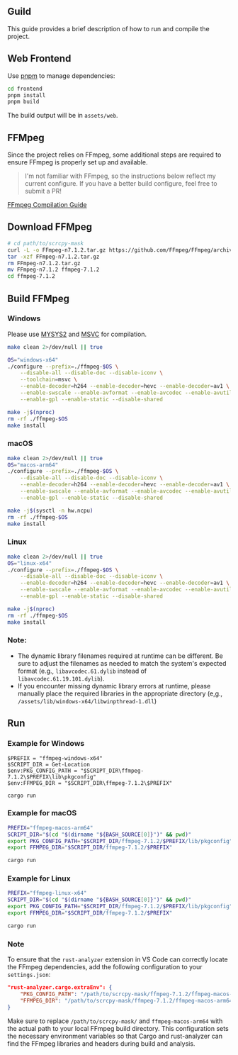 ## Guild

This guide provides a brief description of how to run and compile the project.

## Web Frontend

Use [pnpm](https://pnpm.io/) to manage dependencies:

```bash
cd frontend
pnpm install
pnpm build
```

The build output will be in `assets/web`.

## FFMpeg

Since the project relies on FFmpeg, some additional steps are required to ensure FFmpeg is properly set up and available.

> I'm not familiar with FFmpeg, so the instructions below reflect my current configure. If you have a better build configure, feel free to submit a PR!

[FFmpeg Compilation Guide](https://trac.ffmpeg.org/wiki/CompilationGuide)

## Download FFMpeg

``` bash
# cd path/to/scrcpy-mask
curl -L -o FFmpeg-n7.1.2.tar.gz https://github.com/FFmpeg/FFmpeg/archive/refs/tags/n7.1.2.tar.gz
tar -xzf FFmpeg-n7.1.2.tar.gz
rm FFmpeg-n7.1.2.tar.gz
mv FFmpeg-n7.1.2 ffmpeg-7.1.2
cd ffmpeg-7.1.2
```

## Build FFMpeg

### Windows

Please use [MYSYS2](https://www.msys2.org/docs/environments/) and [MSVC](https://learn.microsoft.com/zh-cn/cpp/windows/latest-supported-vc-redist?view=msvc-170) for compilation.

```bash
make clean 2>/dev/null || true

OS="windows-x64"
./configure --prefix=./ffmpeg-$OS \
    --disable-all --disable-doc --disable-iconv \
    --toolchain=msvc \
    --enable-decoder=h264 --enable-decoder=hevc --enable-decoder=av1 \
    --enable-swscale --enable-avformat --enable-avcodec --enable-avutil --enable-swresample \
    --enable-gpl --enable-static --disable-shared

make -j$(nproc)
rm -rf ./ffmpeg-$OS
make install
```

### macOS

```bash
make clean 2>/dev/null || true
OS="macos-arm64"
./configure --prefix=./ffmpeg-$OS \
    --disable-all --disable-doc --disable-iconv \
    --enable-decoder=h264 --enable-decoder=hevc --enable-decoder=av1 \
    --enable-swscale --enable-avformat --enable-avcodec --enable-avutil --enable-swresample \
    --enable-gpl --enable-static --disable-shared

make -j$(sysctl -n hw.ncpu)
rm -rf ./ffmpeg-$OS
make install
```

### Linux

```bash
make clean 2>/dev/null || true
OS="linux-x64"
./configure --prefix=./ffmpeg-$OS \
    --disable-all --disable-doc --disable-iconv \
    --enable-decoder=h264 --enable-decoder=hevc --enable-decoder=av1 \
    --enable-swscale --enable-avformat --enable-avcodec --enable-avutil --enable-swresample \
    --enable-gpl --enable-static --disable-shared

make -j$(nproc)
rm -rf ./ffmpeg-$OS
make install
```

### Note:

- The dynamic library filenames required at runtime can be different. Be sure to adjust the filenames as needed to match the system's expected format (e.g., `libavcodec.61.dylib` instead of `libavcodec.61.19.101.dylib`).
- If you encounter missing dynamic library errors at runtime, please manually place the required libraries in the appropriate directory (e,g., `/assets/lib/windows-x64/libwinpthread-1.dll`)

## Run

### Example for Windows

```pwsh
$PREFIX = "ffmpeg-windows-x64"
$SCRIPT_DIR = Get-Location
$env:PKG_CONFIG_PATH = "$SCRIPT_DIR\ffmpeg-7.1.2\$PREFIX\lib\pkgconfig"
$env:FFMPEG_DIR = "$SCRIPT_DIR\ffmpeg-7.1.2\$PREFIX"

cargo run
```

### Example for macOS

```bash
PREFIX="ffmpeg-macos-arm64"
SCRIPT_DIR="$(cd "$(dirname "${BASH_SOURCE[0]}")" && pwd)"
export PKG_CONFIG_PATH="$SCRIPT_DIR/ffmpeg-7.1.2/$PREFIX/lib/pkgconfig"
export FFMPEG_DIR="$SCRIPT_DIR/ffmpeg-7.1.2/$PREFIX"

cargo run
```

### Example for Linux

```bash
PREFIX="ffmpeg-linux-x64"
SCRIPT_DIR="$(cd "$(dirname "${BASH_SOURCE[0]}")" && pwd)"
export PKG_CONFIG_PATH="$SCRIPT_DIR/ffmpeg-7.1.2/$PREFIX/lib/pkgconfig"
export FFMPEG_DIR="$SCRIPT_DIR/ffmpeg-7.1.2/$PREFIX"

cargo run
```


### Note

To ensure that the `rust-analyzer` extension in VS Code can correctly locate the FFmpeg dependencies, add the following configuration to your `settings.json`:

```json
"rust-analyzer.cargo.extraEnv": {
    "PKG_CONFIG_PATH": "/path/to/scrcpy-mask/ffmpeg-7.1.2/ffmpeg-macos-arm64/lib/pkgconfig",
    "FFMPEG_DIR": "/path/to/scrcpy-mask/ffmpeg-7.1.2/ffmpeg-macos-arm64"
}
```

Make sure to replace `/path/to/scrcpy-mask/` and `ffmpeg-macos-arm64` with the actual path to your local FFmpeg build directory. This configuration sets the necessary environment variables so that Cargo and rust-analyzer can find the FFmpeg libraries and headers during build and analysis.